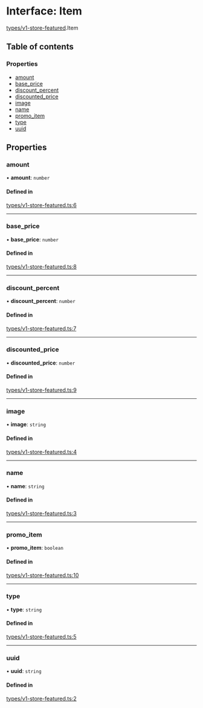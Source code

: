 # Interface: Item

[types/v1-store-featured](../modules/types_v1_store_featured.md).Item

## Table of contents

### Properties

- [amount](types_v1_store_featured.Item.md#amount)
- [base\_price](types_v1_store_featured.Item.md#base_price)
- [discount\_percent](types_v1_store_featured.Item.md#discount_percent)
- [discounted\_price](types_v1_store_featured.Item.md#discounted_price)
- [image](types_v1_store_featured.Item.md#image)
- [name](types_v1_store_featured.Item.md#name)
- [promo\_item](types_v1_store_featured.Item.md#promo_item)
- [type](types_v1_store_featured.Item.md#type)
- [uuid](types_v1_store_featured.Item.md#uuid)

## Properties

### amount

• **amount**: `number`

#### Defined in

[types/v1-store-featured.ts:6](https://github.com/jameslinimk/unofficial-valorant-api/blob/e0f8f42/package/src/types/v1-store-featured.ts#L6)

___

### base\_price

• **base\_price**: `number`

#### Defined in

[types/v1-store-featured.ts:8](https://github.com/jameslinimk/unofficial-valorant-api/blob/e0f8f42/package/src/types/v1-store-featured.ts#L8)

___

### discount\_percent

• **discount\_percent**: `number`

#### Defined in

[types/v1-store-featured.ts:7](https://github.com/jameslinimk/unofficial-valorant-api/blob/e0f8f42/package/src/types/v1-store-featured.ts#L7)

___

### discounted\_price

• **discounted\_price**: `number`

#### Defined in

[types/v1-store-featured.ts:9](https://github.com/jameslinimk/unofficial-valorant-api/blob/e0f8f42/package/src/types/v1-store-featured.ts#L9)

___

### image

• **image**: `string`

#### Defined in

[types/v1-store-featured.ts:4](https://github.com/jameslinimk/unofficial-valorant-api/blob/e0f8f42/package/src/types/v1-store-featured.ts#L4)

___

### name

• **name**: `string`

#### Defined in

[types/v1-store-featured.ts:3](https://github.com/jameslinimk/unofficial-valorant-api/blob/e0f8f42/package/src/types/v1-store-featured.ts#L3)

___

### promo\_item

• **promo\_item**: `boolean`

#### Defined in

[types/v1-store-featured.ts:10](https://github.com/jameslinimk/unofficial-valorant-api/blob/e0f8f42/package/src/types/v1-store-featured.ts#L10)

___

### type

• **type**: `string`

#### Defined in

[types/v1-store-featured.ts:5](https://github.com/jameslinimk/unofficial-valorant-api/blob/e0f8f42/package/src/types/v1-store-featured.ts#L5)

___

### uuid

• **uuid**: `string`

#### Defined in

[types/v1-store-featured.ts:2](https://github.com/jameslinimk/unofficial-valorant-api/blob/e0f8f42/package/src/types/v1-store-featured.ts#L2)

